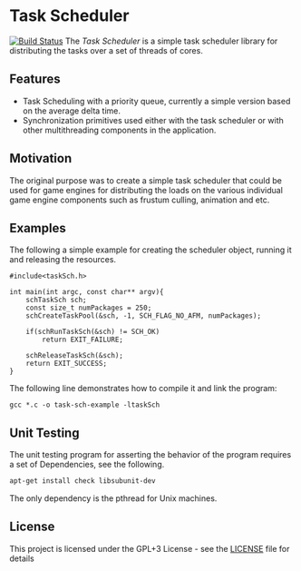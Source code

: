 # Task Scheduler
[![Build Status](https://travis-ci.org/voldien/task-scheduler.svg?branch=master)](https://travis-ci.org/voldien/task-scheduler)
The _Task Scheduler_ is a simple task scheduler library for distributing the tasks over a set of threads of cores.

## Features ##
* Task Scheduling with a priority queue, currently a simple version based on the average delta time.
* Synchronization primitives used either with the task scheduler or with other multithreading components in the application.

## Motivation
The original purpose was to create a simple task scheduler that could be used for game engines for distributing the loads on the various individual game engine components such as frustum culling, animation and etc.

## Examples
The following a simple example for creating the scheduler object, running it and releasing the resources.

```
#include<taskSch.h>

int main(int argc, const char** argv){
    schTaskSch sch;
    const size_t numPackages = 250;
    schCreateTaskPool(&sch, -1, SCH_FLAG_NO_AFM, numPackages);
	
    if(schRunTaskSch(&sch) != SCH_OK)
        return EXIT_FAILURE;
        
    schReleaseTaskSch(&sch);
    return EXIT_SUCCESS;
}

```

The following line demonstrates how to compile it and link the program:
```
gcc *.c -o task-sch-example -ltaskSch
```

## Unit Testing
The unit testing program for asserting the behavior of the program requires a set of Dependencies, see the following.
```bash
apt-get install check libsubunit-dev
```
The only dependency is the pthread for Unix machines.

## License
This project is licensed under the GPL+3 License - see the [LICENSE](LICENSE) file for details
